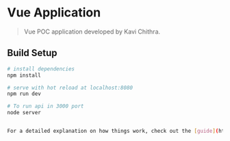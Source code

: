 # Vue Application

>Vue POC application developed by Kavi Chithra.

## Build Setup

``` bash
# install dependencies
npm install

# serve with hot reload at localhost:8080
npm run dev

# To run api in 3000 port
node server


For a detailed explanation on how things work, check out the [guide](http://vuejs-templates.github.io/webpack/) and [docs for vue-loader](http://vuejs.github.io/vue-loader).
